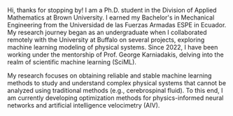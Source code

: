 Hi, thanks for stopping by!
I am a Ph.D. student in the Division of Applied Mathematics at Brown University. I earned my Bachelor's in Mechanical Engineering from the Universidad de las Fuerzas Armadas ESPE in Ecuador. My research journey began as an undergraduate when I collaborated remotely with the University at Buffalo on several projects, exploring machine learning modeling of physical systems. Since 2022, I have been working under the mentorship of Prof. George Karniadakis, delving into the realm of scientific machine learning (SciML).

My research focuses on obtaining reliable and stable machine learning methods to study and understand complex physical systems that cannot be analyzed using traditional methods (e.g., cerebrospinal fluid). To this end, I am currently developing optimization methods for physics-informed neural networks and artificial intelligence velocimetry (AIV).
<!---
jdtoscano94/jdtoscano94 is a ✨ special ✨ repository because its `README.md` (this file) appears on your GitHub profile.
You can click the Preview link to take a look at your changes.
--->
